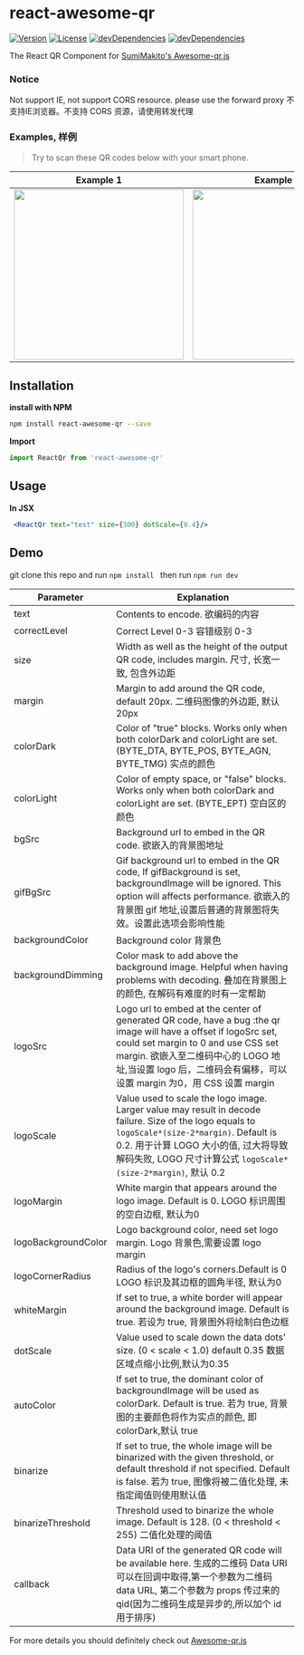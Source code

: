 # react-awesome-qr
<a href="https://www.npmjs.com/package/react-awesome-qr"><img src="https://img.shields.io/npm/v/react-awesome-qr.svg" alt="Version"></a>
<a href="https://www.npmjs.com/package/react-awesome-qr"><img src="https://img.shields.io/npm/l/react-awesome-qr.svg" alt="License"></a>
<a href="https://www.npmjs.com/package/react-awesome-qr"><img src="https://img.shields.io/david/dev/binaryify/react-awesome-qr.svg" alt="devDependencies" ></a>
<a href="https://www.npmjs.com/package/react-awesome-qr"><img src="https://img.shields.io/david/binaryify/react-awesome-qr.svg" alt="devDependencies" ></a>

The React QR Component for [SumiMakito's Awesome-qr.js](https://github.com/SumiMakito/Awesome-qr.js)



### Notice
Not support IE, not support CORS resource. please use the forward proxy 不支持IE浏览器。不支持 CORS 资源，请使用转发代理

### Examples, 样例

> Try to scan these QR codes below with your smart phone.

Example 1|Example 2|Example 3|Example 4
------------ | ------------- | -------------| -------------
<img src="https://raw.githubusercontent.com/Binaryify/react-awesome-qr/master/src/assets/result1.png" width="300"> | <img src="https://raw.githubusercontent.com/Binaryify/react-awesome-qr/master/src/assets/result2.png" width="300"> | <img src="https://raw.githubusercontent.com/Binaryify/react-awesome-qr/master/src/assets/result3.png" width="300"> | <img src="https://raw.githubusercontent.com/Binaryify/react-awesome-qr/master/src/assets/result4.gif" width="300">


## Installation
**install with NPM**
```bash
npm install react-awesome-qr --save
```
**Import**
```js
import ReactQr from 'react-awesome-qr'

```

## Usage

**In JSX**

```jsx
 <ReactQr text="test" size={300} dotScale={0.4}/>
```



## Demo
git clone this repo and run `npm install ` then run `npm run dev`


Parameter | Explanation
----|----
text | Contents to encode. 欲编码的内容
correctLevel|  Correct Level 0-3 容错级别 0-3
size | Width as well as the height of the output QR code, includes margin. 尺寸, 长宽一致, 包含外边距
margin | Margin to add around the QR code, default 20px. 二维码图像的外边距, 默认 20px
colorDark | Color of "true" blocks. Works only when both colorDark and colorLight are set. (BYTE_DTA, BYTE_POS, BYTE_AGN, BYTE_TMG) 实点的颜色
colorLight | Color of empty space, or "false" blocks. Works only when both colorDark and colorLight are set. (BYTE_EPT) 空白区的颜色
bgSrc | Background url to embed in the QR code.  欲嵌入的背景图地址
gifBgSrc | Gif background url to embed in the QR code, If gifBackground is set, backgroundImage will be ignored. This option will affects performance. 欲嵌入的背景图 gif 地址,设置后普通的背景图将失效。设置此选项会影响性能
backgroundColor | Background color 背景色
backgroundDimming | Color mask to add above the background image. Helpful when having problems with decoding. 叠加在背景图上的颜色, 在解码有难度的时有一定帮助
logoSrc | Logo url to embed at the center of generated QR code, have a bug :the qr image will have a offset if logoSrc set, could set margin to 0 and use CSS set margin. 欲嵌入至二维码中心的 LOGO 地址,当设置 logo 后，二维码会有偏移，可以设置 margin 为0，用 CSS 设置 margin
logoScale | Value used to scale the logo image. Larger value may result in decode failure. Size of the logo equals to `logoScale*(size-2*margin)`. Default is 0.2. 用于计算 LOGO 大小的值, 过大将导致解码失败, LOGO 尺寸计算公式 `logoScale*(size-2*margin)`, 默认 0.2
logoMargin | White margin that appears around the logo image. Default is 0. LOGO 标识周围的空白边框, 默认为0
logoBackgroundColor | Logo background color, need set logo margin. Logo 背景色,需要设置 logo margin
logoCornerRadius | Radius of the logo's corners.Default is 0 LOGO 标识及其边框的圆角半径, 默认为0
whiteMargin | If set to true, a white border will appear around the background image. Default is true. 若设为 true, 背景图外将绘制白色边框
dotScale | Value used to scale down the data dots' size. (0 < scale < 1.0) default 0.35 数据区域点缩小比例,默认为0.35
autoColor | If set to true, the dominant color of backgroundImage will be used as colorDark. Default is true. 若为 true, 背景图的主要颜色将作为实点的颜色, 即 colorDark,默认 true
binarize | If set to true, the whole image will be binarized with the given threshold, or default threshold if not specified. Default is false. 若为 true, 图像将被二值化处理, 未指定阈值则使用默认值
binarizeThreshold | Threshold used to binarize the whole image. Default is 128. (0 < threshold < 255) 二值化处理的阈值
callback | Data URI of the generated QR code will be available here. 生成的二维码 Data URI 可以在回调中取得,第一个参数为二维码 data URL, 第二个参数为 props 传过来的 qid(因为二维码生成是异步的,所以加个 id 用于排序)




For more details you should definitely check out [Awesome-qr.js ](https://github.com/SumiMakito/Awesome-qr.js)
